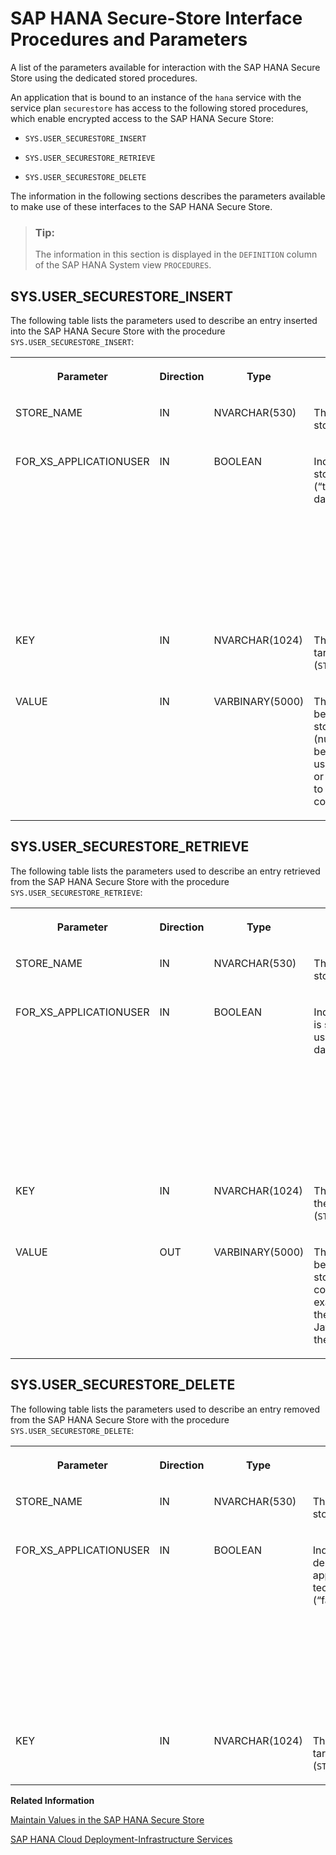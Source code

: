 <!-- loioa847b4da7f6b4e8c9af3bf5e39c8ecfe -->

# SAP HANA Secure-Store Interface Procedures and Parameters

A list of the parameters available for interaction with the SAP HANA Secure Store using the dedicated stored procedures.



An application that is bound to an instance of the `hana` service with the service plan `securestore` has access to the following stored procedures, which enable encrypted access to the SAP HANA Secure Store:

-   `SYS.USER_SECURESTORE_INSERT`

-   `SYS.USER_SECURESTORE_RETRIEVE`

-   `SYS.USER_SECURESTORE_DELETE`


The information in the following sections describes the parameters available to make use of these interfaces to the SAP HANA Secure Store.

> ### Tip:  
> The information in this section is displayed in the `DEFINITION` column of the SAP HANA System view `PROCEDURES`.



<a name="loioa847b4da7f6b4e8c9af3bf5e39c8ecfe__section_ims_zlk_3gb"/>

## SYS.USER\_SECURESTORE\_INSERT

The following table lists the parameters used to describe an entry inserted into the SAP HANA Secure Store with the procedure `SYS.USER_SECURESTORE_INSERT`:


<table>
<tr>
<th valign="top">

Parameter

</th>
<th valign="top">

Direction

</th>
<th valign="top">

Type

</th>
<th valign="top">

Description

</th>
</tr>
<tr>
<td valign="top">

STORE\_NAME

</td>
<td valign="top">

IN

</td>
<td valign="top">

NVARCHAR\(530\)

</td>
<td valign="top">

The name of the target secure store for the insert operation

</td>
</tr>
<tr>
<td valign="top">

FOR\_XS\_APPLICATIONUSER

</td>
<td valign="top">

IN

</td>
<td valign="top">

BOOLEAN

</td>
<td valign="top">

Indicates if the inserted value is stored for the application user \(“true”\) or the technical database user \(“false”\).

> ### Note:  
> If `FOR_XS_APPLICATIONUSER` is set to “true”, the session variable *<XS\_APPLICATIONUSER\>* must be set, too.



</td>
</tr>
<tr>
<td valign="top">

KEY

</td>
<td valign="top">

IN

</td>
<td valign="top">

NVARCHAR\(1024\)

</td>
<td valign="top">

The key to be inserted into the target secure store \(`STORE_NAME`\)

</td>
</tr>
<tr>
<td valign="top">

VALUE

</td>
<td valign="top">

IN

</td>
<td valign="top">

VARBINARY\(5000\)

</td>
<td valign="top">

The binary value of the entry to be inserted into the secure store. Non-binary values \(numbers, dates, strings\) must be converted, for example, using `TO_BINARY` in the database or by using a JavaScript Buffer to maintain the request body content.

</td>
</tr>
</table>



<a name="loioa847b4da7f6b4e8c9af3bf5e39c8ecfe__section_z2j_hnk_3gb"/>

## SYS.USER\_SECURESTORE\_RETRIEVE

The following table lists the parameters used to describe an entry retrieved from the SAP HANA Secure Store with the procedure `SYS.USER_SECURESTORE_RETRIEVE`:


<table>
<tr>
<th valign="top">

Parameter

</th>
<th valign="top">

Direction

</th>
<th valign="top">

Type

</th>
<th valign="top">

Description

</th>
</tr>
<tr>
<td valign="top">

STORE\_NAME

</td>
<td valign="top">

IN

</td>
<td valign="top">

NVARCHAR\(530\)

</td>
<td valign="top">

The name of the target secure store for the retrieve operation

</td>
</tr>
<tr>
<td valign="top">

FOR\_XS\_APPLICATIONUSER

</td>
<td valign="top">

IN

</td>
<td valign="top">

BOOLEAN

</td>
<td valign="top">

Indicates if the retrieved value is stored for the application user \(“true”\) or the technical database user \(“false”\).

> ### Note:  
> If `FOR_XS_APPLICATIONUSER` is set to “true”, the session variable *<XS\_APPLICATIONUSER\>* must be set, too.



</td>
</tr>
<tr>
<td valign="top">

KEY

</td>
<td valign="top">

IN

</td>
<td valign="top">

NVARCHAR\(1024\)

</td>
<td valign="top">

The key to be retrieved from the target secure store \(`STORE_NAME`\)

</td>
</tr>
<tr>
<td valign="top">

VALUE

</td>
<td valign="top">

OUT

</td>
<td valign="top">

VARBINARY\(5000\)

</td>
<td valign="top">

The binary value of the entry to be retrieved from the secure store. Binary values can be converted for further use, for example, with `TO_NVARCHAR` in the database or by using a JavaScript Buffer to maintain the request body content.

</td>
</tr>
</table>



<a name="loioa847b4da7f6b4e8c9af3bf5e39c8ecfe__section_apk_hnk_3gb"/>

## SYS.USER\_SECURESTORE\_DELETE

The following table lists the parameters used to describe an entry removed from the SAP HANA Secure Store with the procedure `SYS.USER_SECURESTORE_DELETE`:


<table>
<tr>
<th valign="top">

Parameter

</th>
<th valign="top">

Direction

</th>
<th valign="top">

Type

</th>
<th valign="top">

Description

</th>
</tr>
<tr>
<td valign="top">

STORE\_NAME

</td>
<td valign="top">

IN

</td>
<td valign="top">

NVARCHAR\(530\)

</td>
<td valign="top">

The name of the target secure store for the delete operation

</td>
</tr>
<tr>
<td valign="top">

FOR\_XS\_APPLICATIONUSER

</td>
<td valign="top">

IN

</td>
<td valign="top">

BOOLEAN

</td>
<td valign="top">

Indicates if the value to be deleted is stored for the application user \(“true”\) or the technical database user \(“false”\).

> ### Note:  
> If `FOR_XS_APPLICATIONUSER` is set to “true”, the session variable *<XS\_APPLICATIONUSER\>* must be set, too.



</td>
</tr>
<tr>
<td valign="top">

KEY

</td>
<td valign="top">

IN

</td>
<td valign="top">

NVARCHAR\(1024\)

</td>
<td valign="top">

The key to be deleted within the target secure store \(`STORE_NAME`\)

</td>
</tr>
</table>

**Related Information**  


[Maintain Values in the SAP HANA Secure Store](maintain-values-in-the-sap-hana-secure-store-8a82c9e.md "Insert entries into (and retrieve and remove entries from) the SAP HANA Secure Store.")

[SAP HANA Cloud Deployment-Infrastructure Services](../070-HANA-Cloud-DB-Dev-App-Services/sap-hana-cloud-deployment-infrastructure-services-ebf0aa2.md "The SAP HANA Cloud Deployment Infrastructure service (HDI) is the central infrastructure component for application-container management.")

